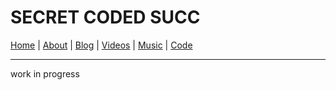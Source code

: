# SECRET CODED SUCC
[Home](soocc.github.io) | [About](about) | [Blog](blog) | [Videos](videos) | [Music](music) | [Code](code)
<hr>

work in progress
